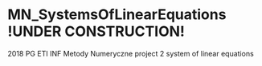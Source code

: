 # MN_SystemsOfLinearEquations !UNDER CONSTRUCTION!
2018 PG ETI INF Metody Numeryczne project 2 system of linear equations
